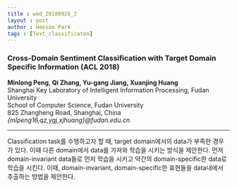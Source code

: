 ```yaml
---
title : wed_20180926_2
layout : post
author : Heesoo Park
tags : [Text_classificaton]
---
```


<h3>Cross-Domain Sentiment Classification with Target Domain Specific Information (ACL 2018) </h3>


<p>

<b>Minlong Peng, Qi Zhang, Yu-gang Jiang, Xuanjing Huang</b><br/>
Shanghai Key Laboratory of Intelligent Information Processing, Fudan University<br/>
School of Computer Science, Fudan University<br/>
825 Zhangheng Road, Shanghai, China<br/>
<em>{mlpeng16,qz,ygj,xjhuang}@fudan.edu.cn</em><br/>

</p>

<hr />
<p>
Classification task를 수행하고자 할 때, target domain에서의 data가 부족한 경우가 있다. 이때 다른 domain에서 data를 가져와 학습을 시키는 방식을 제안한다. 먼저 domain-invariant data들로 먼저 학습을 시키고 약간의 domain-specific한 data로 학습을 시킨다. 이때, domain-invariant, domain-specific한 표현들을 data내에서 추출하는 방법을 제안한다.
</p>